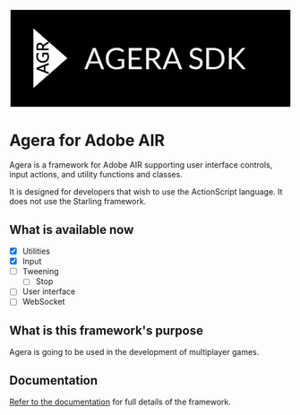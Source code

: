 <p align="center">
  <img src="https://github.com/agera-sdk/agera/blob/master/assets/logo-72-ppi.png?raw=true" width="500">
</p>

# Agera for Adobe AIR

Agera is a framework for Adobe AIR supporting user interface controls, input actions, and utility functions and classes.

It is designed for developers that wish to use the ActionScript language. It does not use the Starling framework.

## What is available now

* [x] Utilities
* [x] Input
* [ ] Tweening
  * [ ] Stop
* [ ] User interface
* [ ] WebSocket

## What is this framework's purpose

Agera is going to be used in the development of multiplayer games.

## Documentation

[Refer to the documentation](docs/README.md) for full details of the framework.